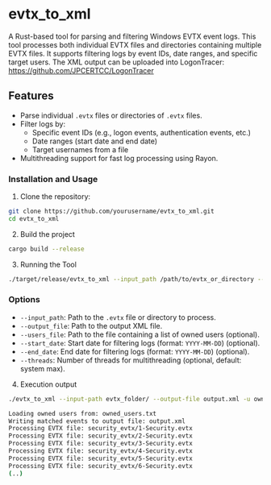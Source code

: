# evtx_to_xml

A Rust-based tool for parsing and filtering Windows EVTX event logs. This tool processes both individual EVTX files and directories containing multiple EVTX files. It supports filtering logs by event IDs, date ranges, and specific target users.
The XML output can be uploaded into LogonTracer: https://github.com/JPCERTCC/LogonTracer

## Features

- Parse individual `.evtx` files or directories of `.evtx` files.
- Filter logs by:
  - Specific event IDs (e.g., logon events, authentication events, etc.)
  - Date ranges (start date and end date)
  - Target usernames from a file
- Multithreading support for fast log processing using Rayon.

### Installation and Usage

1. Clone the repository:

```bash
git clone https://github.com/yourusername/evtx_to_xml.git
cd evtx_to_xml
```

2. Build the project

```bash
cargo build --release
```

3. Running the Tool
```bash
./target/release/evtx_to_xml --input_path /path/to/evtx_or_directory --output_file output.xml [OPTIONS]
```

### Options

- `--input_path`: Path to the `.evtx` file or directory to process.
- `--output_file`: Path to the output XML file.
- `--users_file`: Path to the file containing a list of owned users (optional).
- `--start_date`: Start date for filtering logs (format: `YYYY-MM-DD`) (optional).
- `--end_date`: End date for filtering logs (format: `YYYY-MM-DD`) (optional).
- `--threads`: Number of threads for multithreading (optional, default: system max).

4. Execution output

```bash
./evtx_to_xml --input-path evtx_folder/ --output-file output.xml -u owned_users.txt --start-date 2024-03-18 --end-date 2024-08-26

Loading owned users from: owned_users.txt
Writing matched events to output file: output.xml
Processing EVTX file: security_evtx/1-Security.evtx
Processing EVTX file: security_evtx/2-Security.evtx
Processing EVTX file: security_evtx/3-Security.evtx
Processing EVTX file: security_evtx/4-Security.evtx
Processing EVTX file: security_evtx/5-Security.evtx
Processing EVTX file: security_evtx/6-Security.evtx
(..)
```
